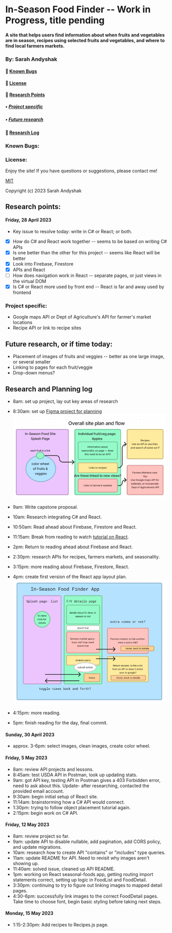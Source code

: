 # In-Season Food Finder -- Work in Progress, title pending

#### A site that helps users find information about when fruits and vegetables are in season, recipes using selected fruits and vegetables, and where to find local farmers markets. 

### By: Sarah Andyshak

#### 🍋 [Known Bugs](#known-bugs)
#### 🍒 [License](#license)
#### 🥦 [Research Points](#research-points)
##### • [Project specific](#project-specific)
##### • [Future research](#future-research-or-if-time-today)
#### 🍇 [Research Log](#research-and-planning-log)

### Known Bugs:

### License:
Enjoy the site! If you have questions or suggestions, please contact me!

[MIT](https://github.com/git/git-scm.com/blob/main/MIT-LICENSE.txt)

Copyright (c) 2023 Sarah Andyshak


## Research points:

#### Friday, 28 April 2023
* Key issue to resolve today: write in C# or React; or both. 

- [x] How do C# and React work together -- seems to be based on writing C# APIs
- [x] Is one better than the other for this project -- seems like React will be better
- [x] Look into Firebase, Firestore
- [x] APIs and React
- [ ] How does navigation work in React -- separate pages, or just views in the virtual DOM
- [x] Is C# or React more used by front end -- React is far and away used by frontend

### Project specific:
* Google maps API or Dept of Agriculture's API for farmer's market locations
* Recipe API or link to recipe sites

## Future research, or if time today: 
* Placement of images of fruits and veggies -- better as one large image, or several smaller
* Linking to pages for each fruit/veggie
* Drop-down menus?

## Research and Planning log
* 8am: set up project, lay out key areas of research
* 8:30am: set up [Figma project for planning](https://www.figma.com/file/ZEGbWcXC5QjQC8gzE0UkQT/In-Season-Food-Capstone?node-id=0%3A1&t=v0GHrqAo6qvnaWos-1)
![capstone plan](food-site-plan.png)

* 9am: Write capstone proposal.
* 10am: Research integrating C# and React.
* 10:50am: Read ahead about Firebase, Firestore and React.
* 11:15am: Break from reading to watch [tutorial on React](https://www.youtube.com/watch?v=b9eMGE7QtTk&list=PLWJHBbgEE85zkXzrgQ9fcHdvw4rH4Cx_U&index=4&ab_channel=JavaScriptMastery).
* 2pm: Return to reading ahead about Firebase and React.
* 2:30pm: research APIs for recipes, farmers markets, and seasonality.
* 3:15pm: more reading about Firebase, Firestore, React.
* 4pm: create first version of the React app layout plan.
![React app layout](ReactLayout.png)
* 4:15pm: more reading.
* 5pm: finish reading for the day, final commit.

#### Sunday, 30 April 2023
* approx. 3-6pm: select images, clean images, create color wheel.

#### Friday, 5 May 2023
* 8am: review API projects and lessons.
* 8:45am: test USDA API in Postman, look up updating stats.
* 9am: got API key, testing API in Postman gives a 403 Forbidden error, need to ask about this. Update- after researching, contacted the provided email account.
* 9:30am: begin initial setup of React site.
* 11:14am: brainstorming how a C# API would connect.
* 1:30pm: trying to follow object placement tutorial again.
* 2:15pm: begin work on C# API.

#### Friday, 12 May 2023
* 8am: review project so far.
* 9am: update API to disable nullable, add pagination, add CORS policy, and update migrations.
* 10am: research how to create API "contains" or "includes" type queries.
* 11am: update README for API. Need to revisit why images aren't showing up.
* 11:40am: solved issue, cleaned up API README.
* 1pm: working on React seasonal-foods app, getting routing import statements correct, setting up logic in FoodList and FoodDetail.
* 3:30pm: continuing to try to figure out linking images to mapped detail pages. 
* 4:30-6pm: successfully link images to the correct FoodDetail pages. Take time to choose font, begin basic styling before taking next steps.

#### Monday, 15 May 2023
* 1:15-2:30pm: Add recipes to Recipes.js page.
